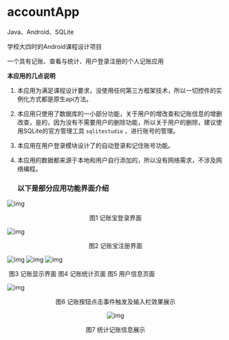 # accountApp
Java、Android、SQLite

学校大四时的Android课程设计项目

一个具有记账、查看与统计、用户登录注册的个人记账应用

<b>本应用的几点说明</b>

1. 本应用为满足课程设计要求，没使用任何第三方框架技术，所以一切控件的实例化方式都是原生api方法。 

2. 本应用只使用了数据库的一小部分功能，关于用户的增改查和记账信息的增删改查，是的，因为没有不需要用户的删除功能，所以关于用户的删除，建议使用SQLite的官方管理工具 ```sqlitestudio``` ，进行账号的管理。

3. 本应用在用户登录模块设计了的自动登录和记住账号功能。

4. 本应用的数据都来源于本地和用户自行添加的，所以没有网络需求，不涉及网络编程。

   <h3>以下是部分应用功能界面介绍</h3>

![img](https://github.com/ShinlyL/accountApp/blob/main/rmd_img/img3.jpg)

<center>图1 记账宝登录界面</center>

![img](https://github.com/ShinlyL/accountApp/blob/main/rmd_img/img1.jpg)

<center>图2 记账宝注册界面</center>

![img](https://github.com/ShinlyL/accountApp/blob/main/rmd_img/img2.jpg) ![img](https://github.com/ShinlyL/accountApp/blob/main/rmd_img/img4.jpg) ![img](https://github.com/ShinlyL/accountApp/blob/main/rmd_img/img5.jpg)

​              图3 记账显示界面                                   图4 记账统计页面                                     图5 用户信息页面

![img](https://github.com/ShinlyL/accountApp/blob/main/rmd_img/img6.jpg)
<center>图6 记账按钮点击事件触发及输入栏效果展示

![img](https://github.com/ShinlyL/accountApp/blob/main/rmd_img/img7.jpg)
<center>图7 统计记账信息展示
